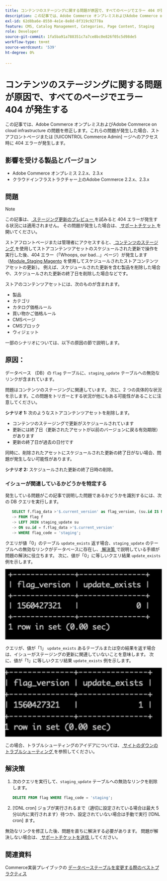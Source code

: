 ```yaml
---
title: コンテンツのステージングに関する問題が原因で、すべてのページでエラー 404 が発生する
description: この記事では、Adobe Commerce オンプレミスおよびAdobe Commerce on cloud infrastructure の問題を修正します。これらの問題が発生した場合、ストアフロントページまたは [!UICONTROL Commerce Admin] ージへのアクセス時に 404 エラーが発生します。
exl-id: 62d8ba6e-8550-4e1e-8e8d-8f319c92778a
feature: CMS, Catalog Management, Categories, Page Content, Staging
role: Developer
source-git-commit: 1fa5ba91a788351c7a7ce8bc0e826f05c5d98de5
workflow-type: tm+mt
source-wordcount: '539'
ht-degree: 0%

---
```


# コンテンツのステージングに関する問題が原因で、すべてのページでエラー 404 が発生する

この記事では、Adobe Commerce オンプレミスおよびAdobe Commerce on cloud infrastructure の問題を修正します。これらの問題が発生した場合、ストアフロントページまたは [!UICONTROL Commerce Admin] ージへのアクセス時に 404 エラーが発生します。

## 影響を受ける製品とバージョン

* Adobe Commerce オンプレミス 2.2.x、2.3.x
* クラウドインフラストラクチャー上のAdobe Commerce 2.2.x、2.3.x

## 問題

>[!NOTE]
>
>この記事は、[ ステージング更新のプレビュー ](https://experienceleague.adobe.com/ja/docs/commerce-admin/content-design/guide-overview#preview-the-scheduled-change) を試みると 404 エラーが発生する状況には適用されません。 その問題が発生した場合は、[ サポートチケット ](https://experienceleague.adobe.com/ja/docs/commerce-knowledge-base/kb/help-center-guide/magento-help-center-user-guide#support-case) を開いてください。

ストアフロントページまたは管理者にアクセスすると、[ コンテンツのステージング ](https://experienceleague.adobe.com/docs/commerce-admin/content-design/staging/content-staging.html?lang=ja) を使用してストアコンテンツアセットのスケジュールされた更新で操作を実行した後、404 エラー（「Whoops, our bad...」ページ）が発生します（[Module\_Staging Magento](https://developer.adobe.com/commerce/php/module-reference/) を使用してスケジュールされたストアコンテンツアセットの更新）。 例えば、スケジュールされた更新を含む製品を削除した場合や、スケジュールされた更新の終了日を削除した場合などです。

ストアのコンテンツアセットには、次のものが含まれます。

* 製品
* カテゴリ
* カタログ価格ルール
* 買い物かご価格ルール
* CMSページ
* CMSブロック
* ウィジェット

一部のシナリオについては、以下の原因の節で説明します。

## 原因：

データベース （DB）の `flag` テーブルに、`staging_update` テーブルへの無効なリンクが含まれています。

問題はコンテンツのステージングに関連しています。 次に、2 つの具体的な状況を示します。この問題をトリガーとする状況が他にもある可能性があることに注意してください。

**シナリオ 1:** 次のようなストアコンテンツアセットを削除します。

* コンテンツのステージングで更新がスケジュールされています
* 更新には終了日（更新されたアセットが以前のバージョンに戻る有効期限）があります
* 更新の終了日が過去の日付です

同時に、削除されたアセットにスケジュールされた更新の終了日がない場合、問題が発生しない可能性があります。

**シナリオ 2:** スケジュールされた更新の終了日時の削除。

### イシューが関連しているかどうかを特定する

発生している問題がこの記事で説明した問題であるかどうかを識別するには、次の DB クエリを実行します。

```sql
   SELECT f.flag_data >'$.current_version' as flag_version, (su.id IS NOT NULL) as update_exists
   -> FROM flag f
   -> LEFT JOIN staging_update su
   -> ON su.id = f.flag_data >'$.current_version'
   -> WHERE flag_code = 'staging';
```

クエリが値「0」のテーブル `update_exists` 返す場合、`staging_update` のテーブルへの無効なリンクがデータベースに存在し、[ 解決策 ](#solution) で説明している手順が問題の解決に役立ちます。 次に、値が「0」に等しいクエリ結果 `update_exists` 例を示します。

![update_exists_0.png](assets/update_exists_0.png)

クエリが、値が「1」 `update_exists` あるテーブルまたは空の結果を返す場合は、イシューがステージングの更新に関連していないことを意味します。 次に、値が「1」に等しいクエリ結果 `update_exists` 例を示します。

![updates_exist_1.png](assets/updates_exist_1.png)

この場合、トラブルシューティングのアイデアについては、[ サイトのダウンのトラブルシューティング ](https://experienceleague.adobe.com/ja/docs/commerce-knowledge-base/kb/troubleshooting/site-down-or-unresponsive/magento-site-down-troubleshooter) を参照してください。

## 解決策

1. 次のクエリを実行して、`staging_update` テーブルへの無効なリンクを削除します。

   ```sql
   DELETE FROM flag WHERE flag_code = 'staging';
   ```

1. [!DNL cron] ジョブが実行されるまで（適切に設定されている場合は最大 5 分以内に実行されます）待つか、設定されていない場合は手動で実行 [!DNL cron] ます。

無効なリンクを修正した後、問題を直ちに解決する必要があります。 問題が解決しない場合は、[ サポートチケットを送信 ](https://experienceleague.adobe.com/ja/docs/commerce-knowledge-base/kb/help-center-guide/magento-help-center-user-guide#support-case) してください。

## 関連資料

Commerce実装プレイブックの [ データベーステーブルを変更する際のベストプラクティス ](https://experienceleague.adobe.com/ja/docs/commerce-operations/implementation-playbook/best-practices/development/modifying-core-and-third-party-tables#why-adobe-recommends-avoiding-modifications)
